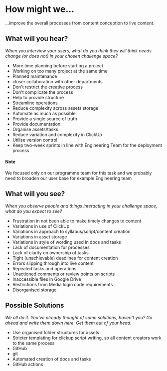 # How might we...

...improve the overall processes from content conception to live content.

## What will you hear?

_When you interview your users, what do you think they will think needs change (or does not) in your chosen challenge space?_

- More time planning before starting a project
- Working on too many project at the same time
- Planned maintenance
- closer collaboration with other departments
- Don't restrict the creative process
- Don't complicate the process
- Help to provide structure
- Streamline operations
- Reduce complexity across assets storage
- Automate as much as possible
- Provide a single source of truth
- Provide documentation
- Organise assets/tasks
- Reduce variation and complexity in ClickUp
- Utilise version control
- Keep two-week sprints in line with Engineering Team for the deployment process

#### Note

We focused only on our programme team for this task and we probably need to broaden our user base for example Engineering team

## What will you see?

_When you observe people and things interacting in your challenge space, what do you expect to see?_

- Frustration in not been able to make timely changes to content 
- Variations in use of ClickUp
- Variations in approach to syllabus/script/content creation
- Variations in asset storage
- Variations in style of wording used in docs and tasks
- Lack of documentation for processes
- Lack of clarity on ownership of tasks
- Tight (unachievable) deadlines for content creation
- Errors slipping through into live content
- Repeated tasks and operations
- Unactioned comments or review points on scripts
- Inaccessible files in Google Drive
- Restrictions from Media login code requirements
- Disorganised storage

## Possible Solutions

_We all do it. You've already thought of some solutions, haven't you? Go ahead and write them down here. Get them out of your head._

- Use organised folder structures for assets
- Stricter templating for clickup script writing, so all content creators work to the same process
- GitHub
- git
- Automated creation of docs and tasks
- GitHub actions
